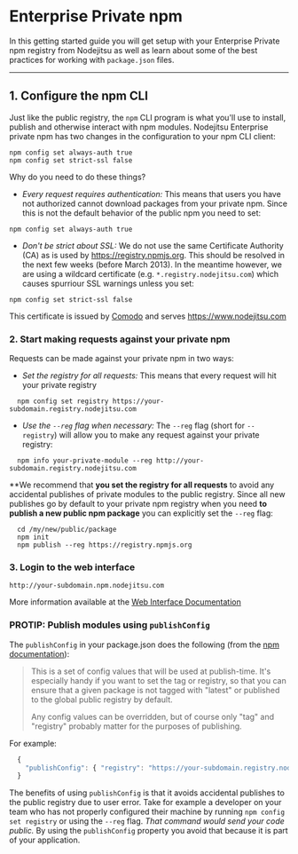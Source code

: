 # Enterprise Private npm

In this getting started guide you will get setup with your Enterprise Private npm registry from Nodejitsu as well as learn about some of the best practices for working with `package.json` files.

<hr>

## 1. Configure the npm CLI

Just like the public registry, the `npm` CLI program is what you'll use to install, publish and otherwise interact with npm modules. Nodejitsu Enterprise private npm has two changes in the configuration to your npm CLI client:

```
npm config set always-auth true
npm config set strict-ssl false
```

Why do you need to do these things?

* _Every request requires authentication:_ This means that users you have not authorized cannot download packages from your private npm. Since this is not the default behavior of the public npm you need to set:
```
npm config set always-auth true
```
* _Don't be strict about SSL:_ We do not use the same Certificate Authority (CA) as is used by https://registry.npmjs.org. This should be resolved in the next few weeks (before March 2013). In the meantime however, we are using a wildcard certificate (e.g. `*.registry.nodejitsu.com`) which causes spurriour SSL warnings unless you set:
```
npm config set strict-ssl false
```
This certificate is issued by [Comodo](http://www.comodo.com/) and serves https://www.nodejitsu.com

### 2. Start making requests against your private npm

Requests can be made against your private npm in two ways:

* _Set the registry for all requests:_ This means that every request will hit your private registry
```
  npm config set registry https://your-subdomain.registry.nodejitsu.com
```
* _Use the `--reg` flag when necessary:_ The `--reg` flag (short for `--registry`) will allow you to make any request against your private registry:
```
  npm info your-private-module --reg http://your-subdomain.registry.nodejitsu.com
```

**We recommend that **you set the registry for all requests** to avoid any accidental publishes of private modules to the public registry. Since all new publishes go by default to your private npm registry when you need **to publish a new public npm package** you can explicitly set the `--reg` flag:

```
  cd /my/new/public/package
  npm init
  npm publish --reg https://registry.npmjs.org
```

### 3. Login to the web interface

```
http://your-subdomain.npm.nodejitsu.com
```

More information available at the [Web Interface Documentation](web)

### PROTIP: Publish modules using `publishConfig`

The `publishConfig` in your package.json does the following (from the [npm documentation](https://github.com/isaacs/npm/blob/master/doc/files/package.json.md#publishconfig)):

> This is a set of config values that will be used at publish-time. It's especially
> handy if you want to set the tag or registry, so that you can ensure that a given
> package is not tagged with "latest" or published to the global public registry by default.
>
> Any config values can be overridden, but of course only "tag" and "registry" probably
> matter for the purposes of publishing.

For example:

``` js
  {
    "publishConfig": { "registry": "https://your-subdomain.registry.nodejitsu.com" }
  }
```

The benefits of using `publishConfig` is that it avoids accidental publishes to the public registry due to user error. Take for example a developer on your team who has not properly configured their machine by running `npm config set registry` or using the `--reg` flag. _That command would send your code public._ By using the `publishConfig` property you avoid that because it is part of your application.


[meta:title]: <> (Hosted private npm)